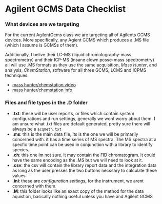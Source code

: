 # Agilent GCMS Data Checklist
### What devices are we targeting ###
For the current AgilentGcms class we are targeting all of Agilents GCMS devices. More specifically, any Agient GCMS which produces a .MS file (which I assume is GCMSs of them). 

Additionally, I belive their LC-MS (liquid chromotography-mass spectrometry) and their ICP-MS (insane clown posse-mass spectrometry) all will use .MS formats as they use the same acquisition, *Mass Hunter*, and analysis, *ChemStation*, software for all three GCMS, LCMS and ICPMS techniques.

- [mass hunter/chemstation video](http://www.agilent.com/en/products/software-informatics/masshunter-suite/masshunter-overview)
- [mass hunter/chemstation info](http://www.agilent.com/en/products/software-informatics/masshunter-suite/masshunter/masshunter-software-with-msd-chemstation-da)

### Files and file types in the .D folder ###
 - **.txt**: these will be user reports, or files which contain system configurations and run settings, generally we wont worry about them. I am unsure what .txt files are default generated, pretty sure there will always be a `acqmeth.txt`
 - **.ms**: this is the main data file, its is the one we will be primarily concerned with. it has a time series of MS spectra. The MS spectra at a specfic time point can be used in conjunction with a library to identify species. 
  - **.ch**: this one im not sure. it may contain the FID chromatogram. It could have the same encoding as the .MS but we will need to look at it.
 - **.csv**: the csv will contain the library report data and the integration data as long as the user presses the two buttons necssary to calculate these values 
 - **.ini**: these are *configuration settings*, for the instrument, we arent concerned with them.
 - **.M**: this folder looks like an exact copy of the method for the data aquistion, basically  nothing useful unless you have and Agilent GCMS
